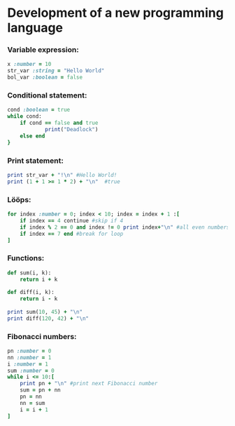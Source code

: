 # Development of a new programming language

### Variable expression:
```ruby
x :number = 10
str_var :string = "Hello World"
bol_var :boolean = false
```

### Conditional statement:
```ruby
cond :boolean = true
while cond:
	if cond == false and true
    		print("Deadlock")
  	else end
}
```

### Print statement:
```ruby
print str_var + "!\n" #Hello World!
print (1 + 1 >= 1 * 2) + "\n"  #true
```

### Lööps:
```ruby
for index :number = 0; index < 10; index = index + 1 :[
	if index == 4 continue #skip if 4
	if index % 2 == 0 and index != 0 print index+"\n" #all even numbers except 4
	if index == 7 end #break for loop
]
```

### Functions:
```ruby
def sum(i, k): 
	return i + k
	
def diff(i, k):
	return i - k
	
print sum(10, 45) + "\n"
print diff(120, 42) + "\n"
```

### Fibonacci numbers:
```ruby
pn :number = 0
nn :number = 1
i :number = 1
sum :number = 0
while i <= 10:[
	print pn + "\n" #print next Fibonacci number
	sum = pn + nn
	pn = nn
	nn = sum
	i = i + 1
]
```
